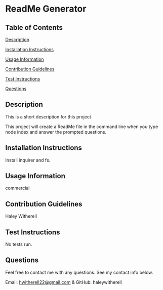 # ReadMe Generator 

## Table of Contents 
[Description](#description)

[Installation Instructions](#installationInstructions)

[Usage Information](#usageInformation)

[Contribution Guidelines](#contributionGuidelines)

[Test Instructions](#testInstructions)

[Questions](#questions)


## Description

This is a short description for this project

This project will create a ReadMe file in the command line when you type node index and answer the prompted questions.

## Installation Instructions

Install inquirer and fs.

## Usage Information

commercial

## Contribution Guidelines

Haley Witherell

## Test Instructions

No tests run.

## Questions

Feel free to contact me with any questions. See my contact info below.

Email: hwitherell22@gmail.com & GitHub: haleywitherell 